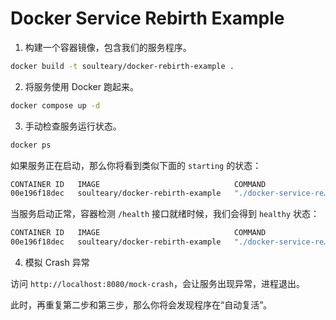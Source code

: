 # Docker Service Rebirth Example

1. 构建一个容器镜像，包含我们的服务程序。

```bash
docker build -t soulteary/docker-rebirth-example .
```

2. 将服务使用 Docker 跑起来。

```bash
docker compose up -d
```

3. 手动检查服务运行状态。

```bash
docker ps
```

如果服务正在启动，那么你将看到类似下面的 `starting` 的状态：

```bash
CONTAINER ID   IMAGE                              COMMAND                   CREATED         STATUS                            PORTS                    NAMES
00e196f18dec   soulteary/docker-rebirth-example   "./docker-service-re…"   5 seconds ago   Up 4 seconds (health: starting)   0.0.0.0:8080->8080/tcp   docker-service-rebirth-example-example-1
```

当服务启动正常，容器检测 `/health` 接口就绪时候，我们会得到 `healthy` 状态：

```bash
CONTAINER ID   IMAGE                              COMMAND                   CREATED          STATUS                    PORTS                    NAMES
00e196f18dec   soulteary/docker-rebirth-example   "./docker-service-re…"   33 seconds ago   Up 32 seconds (healthy)   0.0.0.0:8080->8080/tcp   docker-service-rebirth-example-example-1
```

4. 模拟 Crash 异常

访问 `http://localhost:8080/mock-crash`，会让服务出现异常，进程退出。

此时，再重复第二步和第三步，那么你将会发现程序在“自动复活”。
